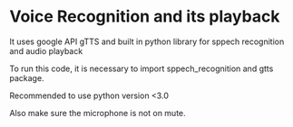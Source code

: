 # Voice Recognition and its playback

It uses google API gTTS and built in python library for sppech recognition and audio playback

To run this code, it is necessary to import sppech_recognition and gtts package.

Recommended to use python version <3.0

Also make sure the microphone is not on mute.
